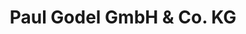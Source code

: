 ---
title: "Paul Godel GmbH & Co. KG"
url: /sandhausen/paul-godel-gmbh-und-co-kg/
shop: Parfümerie
---